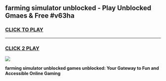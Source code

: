 
## farming simulator unblocked - Play Unblocked Gmaes & Free #v63ha
<h3>
<a href="https://news.freeplayer.one?title=farming_simulator_unblocked&ref=24F">CLICK TO PLAY</a></h3>
<hr>

<h3>
<a href="https://news.freeplayer.one?title=farming_simulator_unblocked&ref=24F">CLICK 2 PLAY</a>
  
</h3>

<a href="https://news.freeplayer.one?title=farming_simulator_unblocked&ref=24F/"><img src="https://clearcache.store/games.png"></a>


**farming simulator unblocked games unblocked: Your Gateway to Fun and Accessible Online Gaming**
